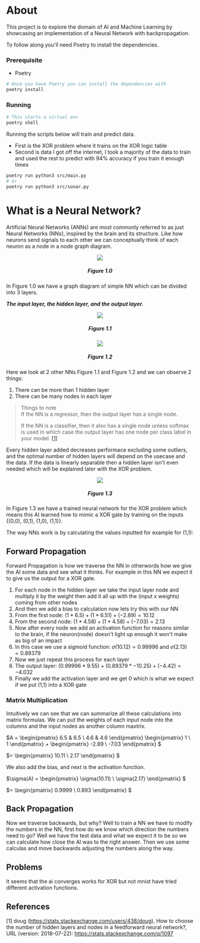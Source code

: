 # About

This project is to explore the domain of AI and Machine Learning by showcasing an implementation of a Neural Network with backpropagation.

To follow along you'll need Poetry to install the dependencies.


### Prerequisite 

- Poetry

```bash
# Once you have Poetry you can install the dependencies with
poetry install
```

### Running

```bash
# This starts a virtual env
poetry shell
```

Running the scripts below will train and predict data.
- First is the XOR problem where it trains on the XOR logic table
- Second is data I got off the internet, I took a majority of the data to train and used the rest to predict with 94% accuracy if you train it enough times
```bash
poetry run python3 src/main.py
# or
poetry run python3 src/sonar.py
```

# What is a Neural Network?

Artificial Neural Networks (ANNs) are most commonly referred to as just Neural Networks (NNs), inspired by the brain and its structure. Like how neurons send signals to each other we can conceptually think of each neuron as a node in a node graph diagram.

<p align="center">
  <img src="samples/Figure1.0.png"></img>
  <h5 align="center">Figure 1.0</h5>
</p>

In Figure 1.0 we have a graph diagram of simple NN which can be divided into 3 layers.

***The input layer, the hidden layer, and the output layer.***

<p align="center">
  <img src="samples/Figure1.1.png"></img>
  <h5 align="center">Figure 1.1</h5>
</p>

<p align="center">
  <img src="samples/Figure1.2.png"></img>
  <h5 align="center">Figure 1.2</h5>
</p>

Here we look at 2 other NNs Figure 1.1 and Figure 1.2 and we can observe 2 things:  
1. There can be more than 1 hidden layer
2. There can be many nodes in each layer

> Things to note  
> If the NN is a regressor, then the output layer has a single node.
> 
> If the NN is a classifier, then it also has a single node unless softmax is used 
> in which case the output layer has one node per class label in your model.
> [[1]](#1)

Every hidden layer added decreases performace excluding some outliers, and the optimal number of hidden layers will depend on the usecase and the data. If the data is linearly separable then a hidden layer isn't even needed which will be explained later with the XOR problem.  

<p align="center">
  <img src="samples/Figure1.3.png"></img>
  <h5 align="center">Figure 1.3</h5>
</p>

In Figure 1.3 we have a trained neural network for the XOR problem which means this AI learned how to mimic a XOR gate by training on the inputs {(0,0), (0,1), (1,0), (1,1)}.

The way NNs work is by calculating the values inputted for example for (1,1):


## Forward Propagation

Forward Propagation is how we traverse the NN in otherwords how we give the AI some data and see what it thinks. For example in this NN we expect it to give us the output for a XOR gate.

1. For each node in the hidden layer we take the input layer node and multiply it by the weight then add it all up with the (input x weights) coming from other nodes
2. And then we add a bias to calculation now lets try this with our NN
3. From the first node: $(1*6.5) + (1*6.51) + (-2.89) = 10.12$
4. From the second node: $(1*4.58) + (1*4.58) + (-7.03) = 2.13$
5. Now after every node we add an activation function for reasons similar to the brain, if the neuron(node) doesn't light up enough it won't make as big of an impact
6. In this case we use a sigmoid function: $\sigma(10.12) = 0.99996$ and $\sigma(2.13) = 0.89379$
7. Now we just repeat this process for each layer
8. The output layer: $(0.99996*9.55) + (0.89379*-10.25) + (-4.42) = -4.032$
9. Finally we add the activation layer and we get 0 which is what we expect if we put (1,1) into a XOR gate


### Matrix Multiplication

Intuitively we can see that we can summarize all these calculations into matrix formulas. We can put the weights of each input node into the columns and the input nodes as another column maxtrix.

$A = 
  \begin{pmatrix}
  6.5 & 6.5 \\
  4.6 & 4.6 
  \end{pmatrix}
  \begin{pmatrix}
  1 \\
  1 
  \end{pmatrix}
  +
  \begin{pmatrix}
  -2.89 \\
  -7.03 
  \end{pmatrix}
$

$= 
  \begin{pmatrix}
  10.11 \\
  2.17 
  \end{pmatrix}
$

We also add the bias, and next is the activation function.

$\sigma(A) = 
  \begin{pmatrix}
  \sigma(10.11) \\
  \sigma(2.17) 
  \end{pmatrix}
$

$= 
  \begin{pmatrix}
  0.9999 \\
  0.893 
  \end{pmatrix}
$
## Back Propagation

Now we traverse backwards, but why? Well to train a NN we have to modify the numbers in the NN, first how do we know which direction the numbers need to go? Well we have the test data and what we expect it to be so we can calculate how close the AI was to the right answer. Then we use some calculas and move backwards adjusting the numbers along the way.


## Problems
It seems that the ai converges works for XOR but not mnist have tried different activation functions.

## References
<a id="1">[1]</a> 
doug (https://stats.stackexchange.com/users/438/doug), How to choose the number of hidden layers and nodes in a feedforward neural network?, URL (version: 2018-07-22): https://stats.stackexchange.com/q/1097
